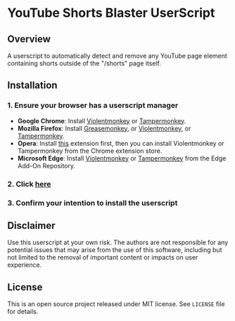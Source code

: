 # YouTube Shorts Blaster UserScript

## Overview

A userscript to automatically detect and remove any YouTube page element containing shorts outside of the "/shorts" page itself.

## Installation

### 1. Ensure your browser has a userscript manager

- **Google Chrome**: Install [Violentmonkey](https://chrome.google.com/webstore/detail/violentmonkey/jinjaccalgkegednnccohejagnlnfdag) or [Tampermonkey](https://chrome.google.com/webstore/detail/tampermonkey/dhdgffkkebhmkfjojejmpbldmpobfkfo).
- **Mozilla Firefox**: Install [Greasemonkey](https://addons.mozilla.org/en-US/firefox/addon/greasemonkey/), or [Violentmonkey](https://addons.mozilla.org/en-US/firefox/addon/violentmonkey/), or [Tampermonkey](https://addons.mozilla.org/en-US/firefox/addon/tampermonkey/).
- **Opera**: Install [this](https://addons.opera.com/en/extensions/details/install-chrome-extensions/) extension first, then you can install Violentmonkey or Tampermonkey from the Chrome extension store.
- **Microsoft Edge**: Install [Violentmonkey](https://microsoftedge.microsoft.com/addons/detail/violentmonkey/eeagobfjdenkkddmbclomhiblgggliao) or [Tampermonkey](https://microsoftedge.microsoft.com/addons/detail/tampermonkey/iikmkjmpaadaobahmlepeloendndfphd) from the Edge Add-On Repository.

### 2. Click [here](https://raw.githubusercontent.com/drez3000/youtube-shorts-blaster-userscript/main/src/userscript.user.js)

### 3. Confirm your intention to install the userscript

## Disclaimer

Use this userscript at your own risk. The authors are not responsible for any potential issues that may arise from the use of this software, including but not limited to the removal of important content or impacts on user experience.

## License

This is an open source project released under MIT license. See `LICENSE` file for details.